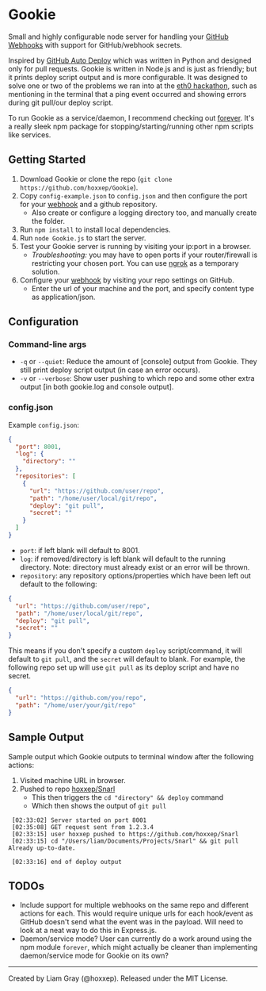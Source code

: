 Gookie
======

Small and highly configurable node server for handling your [GitHub Webhooks](https://developer.github.com/webhooks/) with support for GitHub/webhook secrets.

Inspired by [GitHub Auto Deploy](https://github.com/logsol/Github-Auto-Deploy) which was written in Python and designed only for pull requests. Gookie is written in Node.js and is just as friendly; but it prints deploy script output and is more configurable. It was designed to solve one or two of the problems we ran into at the [eth0 hackathon](https://github.com/hoxxep/eth0-Hackathon), such as mentioning in the terminal that a ping event occurred and showing errors during git pull/our deploy script.

To run Gookie as a service/daemon, I recommend checking out [forever](https://www.npmjs.com/package/forever). It's a really sleek npm package for stopping/starting/running other npm scripts like services.

Getting Started
---------------

1. Download Gookie or clone the repo (`git clone https://github.com/hoxxep/Gookie`).
2. Copy `config-example.json` to `config.json` and then configure the port for your [webhook](https://developer.github.com/webhooks/) and a github repository.
    - Also create or configure a logging directory too, and manually create the folder.
3. Run `npm install` to install local dependencies.
4. Run `node Gookie.js` to start the server.
5. Test your Gookie server is running by visiting your ip:port in a browser.
    - *Troubleshooting:* you may have to open ports if your router/firewall is restricting your chosen port. You can use [ngrok](https://ngrok.com/) as a temporary solution.
6. Configure your [webhook](https://developer.github.com/webhooks/) by visiting your repo settings on GitHub.
    - Enter the url of your machine and the port, and specify content type as application/json.

Configuration
-------------

### Command-line args

- `-q` or `--quiet`: Reduce the amount of [console] output from Gookie. They still print deploy script output (in case
 an error occurs).
- `-v` or `--verbose`: Show user pushing to which repo and some other extra output [in both gookie.log and console
output].

### config.json

Example `config.json`:

```JSON
{
  "port": 8001,
  "log": {
    "directory": ""
  },
  "repositories": [
    {
      "url": "https://github.com/user/repo",
      "path": "/home/user/local/git/repo",
      "deploy": "git pull",
      "secret": ""
    }
  ]
}
```

- `port`: if left blank will default to 8001.
- `log`: if removed/directory is left blank will default to the running directory. Note: directory must already exist
 or an error will be thrown.
- `repository`: any repository options/properties which have been left out default to the following:

```JSON
{
  "url": "https://github.com/user/repo",
  "path": "/home/user/local/git/repo",
  "deploy": "git pull",
  "secret": ""
}
```

This means if you don't specify a custom `deploy` script/command, it will default to `git pull`, and the `secret` will default to blank. For example, the following repo set up will use `git pull` as its deploy script and have no secret.

```JSON
{
  "url": "https://github.com/you/repo",
  "path": "/home/user/your/git/repo"
}
```

Sample Output
-------------

Sample output which Gookie outputs to terminal window after the following actions:

1. Visited machine URL in browser.
2. Pushed to repo [hoxxep/Snarl](https://github.com/hoxxep/Snarl)
    - This then triggers the `cd "directory" && deploy` command
    - Which then shows the output of `git pull`

```shell
 [02:33:02] Server started on port 8001
 [02:35:08] GET request sent from 1.2.3.4
 [02:33:15] user hoxxep pushed to https://github.com/hoxxep/Snarl
 [02:33:15] cd "/Users/liam/Documents/Projects/Snarl" && git pull
Already up-to-date.

 [02:33:16] end of deploy output
```

TODOs
-----

- Include support for multiple webhooks on the same repo and different actions for each. This would require unique urls for each hook/event as GitHub doesn't send what the event was in the payload. Will need to look at a neat way to do this in Express.js.
- Daemon/service mode? User can currently do a work around using the npm module `forever`, which might actually be cleaner than implementing daemon/service mode for Gookie on its own?

---

Created by Liam Gray (@hoxxep). Released under the MIT License.
